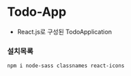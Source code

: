 # Todo-App

- React.js로 구성된 TodoApplication

### 설치목록

```
npm i node-sass classnames react-icons
```

